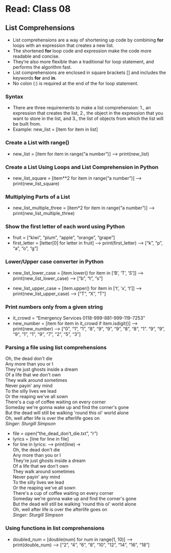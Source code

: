 # Read: Class 08

## List Comprehensions

- List comprehensions are a way of shortening up code by combining **for** loops with an expression that creates a new list.  
- The shortened **for** loop code and expression make the code more readable and concise.  
- They’re also more flexible than a traditional for loop statement, and performs the algorithm fast.  
- List comprehensions are enclosed in square brackets [] and includes the keywords **for** and **in**.  
- No colon (:) is required at the end of the for loop statement.  

### Syntax

- There are three requirements to make a list comprehension: 1., an expression that creates the list, 2., the object in the expression that you want to store in the list, and 3., the list of objects from which the list will be built from.  
- Example: new_list = [item for item in list]  

### Create a List with range()

- new_list = [item for item in range(“a number”)] --> print(new_list)  

### Create a List Using Loops and List Comprehension in Python

- new_list_square = [item**2 for item in range(“a number”)] --> print(new_list_square)  

### Multiplying Parts of a List

- new_list_multiple_three = [item*2 for item in range(“a number”)] --> print(new_list_multiple_three)  

### Show the first letter of each word using Python

- fruit = [“kiwi”, “plum”, “apple”, “orange”, “grape”]  
- first_letter = [letter[0] for letter in fruit] --> print(first_letter) --> [“k”, “p”, “a”, “o”, “g”]

### Lower/Upper case converter in Python

- new_list_lower_case = [item.lower() for item in [‘B’, ‘T’, ‘S’]] --> print(new_list_lower_case) --> [“b”, “t”, “s”]  

- new_list_upper_case = [item.upper() for item in [‘t’, ‘x’, ‘t’]] --> print(new_list_upper_case) --> [“T”, “X”, “T”]  

### Print numbers only from a given string

- it_crowd = “Emergency Services 0118-999-881-999-119-7253”  
- new_number = [item for item in it_crowd if item.isdigit()] --> print(new_number) --> [“0”, “1”, “1”, “8”, “9”, “9”, “9”, “8”, “8”, “1”. “9”, “9”, “9”, “1”, “1”, “9”, “7”, “2”, “5”, “3”]  

### Parsing a file using list comprehensions

Oh, the dead don't die  
Any more than you or I  
They're just ghosts inside a dream  
Of a life that we don't own  
They walk around sometimes  
Never payin' any mind  
To the silly lives we lead  
Or the reaping we've all sown  
There's a cup of coffee waiting on every corner  
Someday we're gonna wake up and find the corner's gone  
But the dead will still be walking 'round this ol' world alone  
Oh, well after life is over the afterlife goes on  
_Singer: Sturgill Simpson_  

- file = open(“the_dead_don’t_die.txt”, “r”)  
- lyrics = [line for line in file]  
- for line in lyrics: --> print(line) →  
Oh, the dead don't die  
Any more than you or I  
They're just ghosts inside a dream  
Of a life that we don't own  
They walk around sometimes  
Never payin' any mind  
To the silly lives we lead  
Or the reaping we've all sown  
There's a cup of coffee waiting on every corner  
Someday we're gonna wake up and find the corner's gone  
But the dead will still be walking 'round this ol' world alone  
Oh, well after life is over the afterlife goes on  
_Singer: Sturgill Simpson_  

### Using functions in list comprehensions

- doubled_num = [double(num) for num in range(1, 10)] --> print(double_num) --> [“2”, “4”, “6”, “8”, “10”, “12”, “14”, “16”, “18”]  
